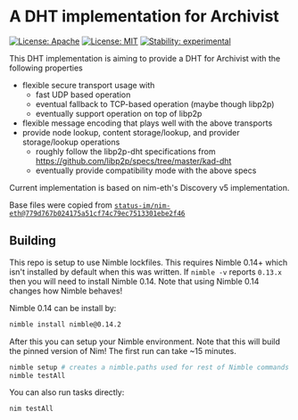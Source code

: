 # A DHT implementation for Archivist

[![License: Apache](https://img.shields.io/badge/License-Apache%202.0-blue.svg)](https://opensource.org/licenses/Apache-2.0)
[![License: MIT](https://img.shields.io/badge/License-MIT-blue.svg)](https://opensource.org/licenses/MIT)
[![Stability: experimental](https://img.shields.io/badge/stability-experimental-orange.svg)](#stability)

This DHT implementation is aiming to provide a DHT for Archivist with the following properties
* flexible secure transport usage with
  * fast UDP based operation
  * eventual fallback to TCP-based operation (maybe though libp2p)
  * eventually support operation on top of libp2p
* flexible message encoding that plays well with the above transports
* provide node lookup, content storage/lookup, and provider storage/lookup operations
  * roughly follow the libp2p-dht specifications from https://github.com/libp2p/specs/tree/master/kad-dht
  * eventually provide compatibility mode with the above specs

Current implementation is based on nim-eth's Discovery v5 implementation.

Base files were copied from [`status-im/nim-eth@779d767b024175a51cf74c79ec7513301ebe2f46`](https://github.com/status-im/nim-eth/commit/779d767b024175a51cf74c79ec7513301ebe2f46)

## Building

This repo is setup to use Nimble lockfiles. This requires Nimble 0.14+ which isn't installed by default when this was written. If `nimble -v` reports `0.13.x` then you will need to install Nimble 0.14. Note that using Nimble 0.14 changes how Nimble behaves! 

Nimble 0.14 can be install by: 

```sh
nimble install nimble@0.14.2
```

After this you can setup your Nimble environment. Note that this will build the pinned version of Nim! The first run can take ~15 minutes.

```sh
nimble setup # creates a nimble.paths used for rest of Nimble commands
nimble testAll
```

You can also run tasks directly:

```sh
nim testAll
```

